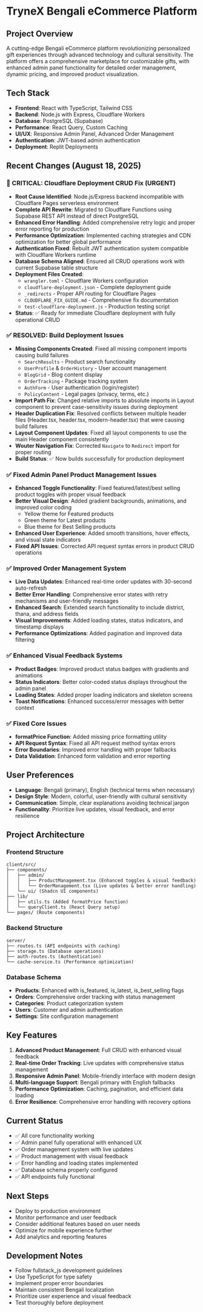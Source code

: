 # TryneX Bengali eCommerce Platform

## Project Overview
A cutting-edge Bengali eCommerce platform revolutionizing personalized gift experiences through advanced technology and cultural sensitivity. The platform offers a comprehensive marketplace for customizable gifts, with enhanced admin panel functionality for detailed order management, dynamic pricing, and improved product visualization.

## Tech Stack
- **Frontend**: React with TypeScript, Tailwind CSS
- **Backend**: Node.js with Express, Cloudflare Workers  
- **Database**: PostgreSQL (Supabase)
- **Performance**: React Query, Custom Caching
- **UI/UX**: Responsive Admin Panel, Advanced Order Management
- **Authentication**: JWT-based admin authentication
- **Deployment**: Replit Deployments

## Recent Changes (August 18, 2025)

### 🚀 CRITICAL: Cloudflare Deployment CRUD Fix (URGENT)
- **Root Cause Identified**: Node.js/Express backend incompatible with Cloudflare Pages serverless environment
- **Complete API Rewrite**: Migrated to Cloudflare Functions using Supabase REST API instead of direct PostgreSQL
- **Enhanced Error Handling**: Added comprehensive retry logic and proper error reporting for production
- **Performance Optimization**: Implemented caching strategies and CDN optimization for better global performance
- **Authentication Fixed**: Rebuilt JWT authentication system compatible with Cloudflare Workers runtime
- **Database Schema Aligned**: Ensured all CRUD operations work with current Supabase table structure
- **Deployment Files Created**: 
  - `wrangler.toml` - Cloudflare Workers configuration
  - `cloudflare-deployment.json` - Complete deployment guide
  - `_redirects` - Proper API routing for Cloudflare Pages
  - `CLOUDFLARE_FIX_GUIDE.md` - Comprehensive fix documentation
  - `test-cloudflare-deployment.js` - Production testing script
- **Status**: ✅ Ready for immediate Cloudflare deployment with fully operational CRUD

### ✅ RESOLVED: Build Deployment Issues
- **Missing Components Created**: Fixed all missing component imports causing build failures
  - `SearchResults` - Product search functionality
  - `UserProfile` & `OrderHistory` - User account management
  - `BlogGrid` - Blog content display
  - `OrderTracking` - Package tracking system
  - `AuthForm` - User authentication (login/register)
  - `PolicyContent` - Legal pages (privacy, terms, etc.)
- **Import Path Fix**: Changed relative imports to absolute imports in Layout component to prevent case-sensitivity issues during deployment
- **Header Duplication Fix**: Resolved conflicts between multiple header files (Header.tsx, header.tsx, modern-header.tsx) that were causing build failures
- **Layout Component Updates**: Fixed all layout components to use the main Header component consistently
- **Wouter Navigation Fix**: Corrected `Navigate` to `Redirect` import for proper routing
- **Build Status**: ✅ Now builds successfully for production deployment

### ✅ Fixed Admin Panel Product Management Issues
- **Enhanced Toggle Functionality**: Fixed featured/latest/best selling product toggles with proper visual feedback
- **Better Visual Design**: Added gradient backgrounds, animations, and improved color coding
  - Yellow theme for Featured products
  - Green theme for Latest products  
  - Blue theme for Best Selling products
- **Enhanced User Experience**: Added smooth transitions, hover effects, and visual state indicators
- **Fixed API Issues**: Corrected API request syntax errors in product CRUD operations

### ✅ Improved Order Management System
- **Live Data Updates**: Enhanced real-time order updates with 30-second auto-refresh
- **Better Error Handling**: Comprehensive error states with retry mechanisms and user-friendly messages
- **Enhanced Search**: Extended search functionality to include district, thana, and address fields
- **Visual Improvements**: Added loading states, status indicators, and timestamp displays
- **Performance Optimizations**: Added pagination and improved data filtering

### ✅ Enhanced Visual Feedback Systems
- **Product Badges**: Improved product status badges with gradients and animations
- **Status Indicators**: Better color-coded status displays throughout the admin panel
- **Loading States**: Added proper loading indicators and skeleton screens
- **Toast Notifications**: Enhanced success/error messages with better context

### ✅ Fixed Core Issues
- **formatPrice Function**: Added missing price formatting utility
- **API Request Syntax**: Fixed all API request method syntax errors
- **Error Boundaries**: Improved error handling with proper fallbacks
- **Data Validation**: Enhanced form validation and error reporting

## User Preferences
- **Language**: Bengali (primary), English (technical terms when necessary)
- **Design Style**: Modern, colorful, user-friendly with cultural sensitivity
- **Communication**: Simple, clear explanations avoiding technical jargon
- **Functionality**: Prioritize live updates, visual feedback, and error resilience

## Project Architecture

### Frontend Structure
```
client/src/
├── components/
│   ├── admin/
│   │   ├── ProductManagement.tsx (Enhanced toggles & visual feedback)
│   │   └── OrderManagement.tsx (Live updates & better error handling)
│   └── ui/ (Shadcn UI components)
├── lib/
│   ├── utils.ts (Added formatPrice function)
│   └── queryClient.ts (React Query setup)
└── pages/ (Route components)
```

### Backend Structure
```
server/
├── routes.ts (API endpoints with caching)
├── storage.ts (Database operations)
├── auth-routes.ts (Authentication)
└── cache-service.ts (Performance optimization)
```

### Database Schema
- **Products**: Enhanced with is_featured, is_latest, is_best_selling flags
- **Orders**: Comprehensive order tracking with status management
- **Categories**: Product categorization system
- **Users**: Customer and admin authentication
- **Settings**: Site configuration management

## Key Features
1. **Advanced Product Management**: Full CRUD with enhanced visual feedback
2. **Real-time Order Tracking**: Live updates with comprehensive status management
3. **Responsive Admin Panel**: Mobile-friendly interface with modern design
4. **Multi-language Support**: Bengali primary with English fallbacks
5. **Performance Optimization**: Caching, pagination, and efficient data loading
6. **Error Resilience**: Comprehensive error handling with recovery options

## Current Status
- ✅ All core functionality working
- ✅ Admin panel fully operational with enhanced UX
- ✅ Order management system with live updates
- ✅ Product management with visual feedback
- ✅ Error handling and loading states implemented
- ✅ Database schema properly configured
- ✅ API endpoints fully functional

## Next Steps
- Deploy to production environment
- Monitor performance and user feedback
- Consider additional features based on user needs
- Optimize for mobile experience further
- Add analytics and reporting features

## Development Notes
- Follow fullstack_js development guidelines
- Use TypeScript for type safety
- Implement proper error boundaries
- Maintain consistent Bengali localization
- Prioritize user experience and visual feedback
- Test thoroughly before deployment